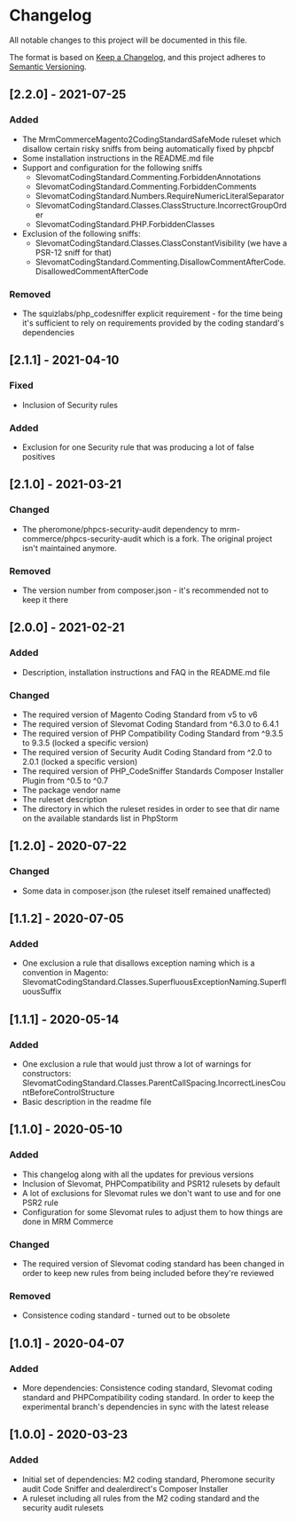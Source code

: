 # Changelog
All notable changes to this project will be documented in this file.

The format is based on [Keep a Changelog](https://keepachangelog.com/en/1.0.0/),
and this project adheres to [Semantic Versioning](https://semver.org/spec/v2.0.0.html).

## [2.2.0] - 2021-07-25

### Added
- The MrmCommerceMagento2CodingStandardSafeMode ruleset which disallow certain risky sniffs from being
  automatically fixed by phpcbf
- Some installation instructions in the README.md file
- Support and configuration for the following sniffs
  - SlevomatCodingStandard.Commenting.ForbiddenAnnotations
  - SlevomatCodingStandard.Commenting.ForbiddenComments
  - SlevomatCodingStandard.Numbers.RequireNumericLiteralSeparator
  - SlevomatCodingStandard.Classes.ClassStructure.IncorrectGroupOrder
  - SlevomatCodingStandard.PHP.ForbiddenClasses
- Exclusion of the following sniffs:
  - SlevomatCodingStandard.Classes.ClassConstantVisibility (we have a PSR-12 sniff for that)
  - SlevomatCodingStandard.Commenting.DisallowCommentAfterCode.DisallowedCommentAfterCode
### Removed
- The squizlabs/php_codesniffer explicit requirement - for the time being it's sufficient to rely
  on requirements provided by the coding standard's dependencies

## [2.1.1] - 2021-04-10
### Fixed
- Inclusion of Security rules
### Added
- Exclusion for one Security rule that was producing a lot of false positives

## [2.1.0] - 2021-03-21
### Changed
- The pheromone/phpcs-security-audit dependency to mrm-commerce/phpcs-security-audit which is a fork. 
  The original project isn't maintained anymore.
### Removed
- The version number from composer.json - it's recommended not to keep it there

## [2.0.0] - 2021-02-21
### Added
- Description, installation instructions and FAQ in the README.md file
### Changed
- The required version of Magento Coding Standard from v5 to v6
- The required version of Slevomat Coding Standard from ^6.3.0 to 6.4.1
- The required version of PHP Compatibility Coding Standard from ^9.3.5 to 9.3.5 (locked a specific version)
- The required version of Security Audit Coding Standard from ^2.0 to 2.0.1 (locked a specific version)
- The required version of PHP_CodeSniffer Standards Composer Installer Plugin from ^0.5 to ^0.7
- The package vendor name
- The ruleset description
- The directory in which the ruleset resides in order to see that dir name on the available standards list in PhpStorm

## [1.2.0] - 2020-07-22
### Changed
- Some data in composer.json (the ruleset itself remained unaffected)

## [1.1.2] - 2020-07-05
### Added
- One exclusion a rule that disallows exception naming which is a convention in Magento:
  SlevomatCodingStandard.Classes.SuperfluousExceptionNaming.SuperfluousSuffix

## [1.1.1] - 2020-05-14
### Added
- One exclusion a rule that would just throw a lot of warnings for constructors:
  SlevomatCodingStandard.Classes.ParentCallSpacing.IncorrectLinesCountBeforeControlStructure
- Basic description in the readme file

## [1.1.0] - 2020-05-10
### Added
- This changelog along with all the updates for previous versions
- Inclusion of Slevomat, PHPCompatibility and PSR12 rulesets by default
- A lot of exclusions for Slevomat rules we don't want to use and for one
  PSR2 rule
- Configuration for some Slevomat rules to adjust them to how things are
  done in MRM Commerce
### Changed
- The required version of Slevomat coding standard has been changed in order
  to keep new rules from being included before they're reviewed
### Removed
- Consistence coding standard - turned out to be obsolete

## [1.0.1] - 2020-04-07
### Added
- More dependencies: Consistence coding standard, Slevomat coding standard
  and PHPCompatibility coding standard. In order to keep the experimental
  branch's dependencies in sync with the latest release

## [1.0.0] - 2020-03-23
### Added
- Initial set of dependencies: M2 coding standard, Pheromone security audit
  Code Sniffer and dealerdirect's Composer Installer
- A ruleset including all rules from the M2 coding standard and the security
  audit rulesets
